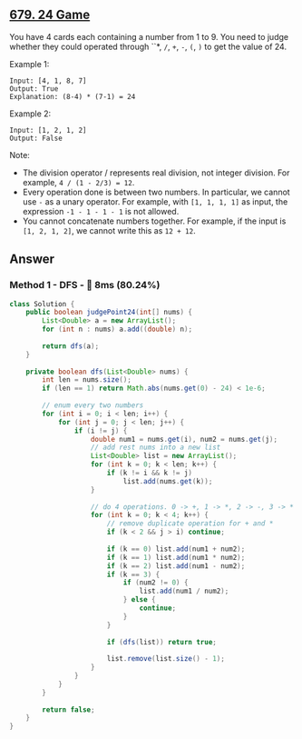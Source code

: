 ## [679. 24 Game](https://leetcode.com/problems/24-game/)

You have 4 cards each containing a number from 1 to 9. You need to judge whether they could operated through ``*, `/`, `+`, `-`, `(`, `)` to get the value of 24.

Example 1:

```
Input: [4, 1, 8, 7]
Output: True
Explanation: (8-4) * (7-1) = 24
```

Example 2:

```
Input: [1, 2, 1, 2]
Output: False
```

Note:
- The division operator / represents real division, not integer division. For example, `4 / (1 - 2/3) = 12`.
- Every operation done is between two numbers. In particular, we cannot use `-` as a unary operator. For example, with `[1, 1, 1, 1]` as input, the expression `-1 - 1 - 1 - 1` is not allowed.
- You cannot concatenate numbers together. For example, if the input is `[1, 2, 1, 2]`, we cannot write this as `12 + 12`.

## Answer
### Method 1 - DFS - :rocket: 8ms (80.24%)

```java
class Solution {
    public boolean judgePoint24(int[] nums) {
        List<Double> a = new ArrayList();
        for (int n : nums) a.add((double) n);
        
        return dfs(a);
    }
    
    private boolean dfs(List<Double> nums) {
        int len = nums.size();
        if (len == 1) return Math.abs(nums.get(0) - 24) < 1e-6;
        
        // enum every two numbers
        for (int i = 0; i < len; i++) {
            for (int j = 0; j < len; j++) {
                if (i != j) {
                    double num1 = nums.get(i), num2 = nums.get(j);
                    // add rest nums into a new list
                    List<Double> list = new ArrayList();
                    for (int k = 0; k < len; k++) {
                        if (k != i && k != j)
                            list.add(nums.get(k));
                    }
                    
                    // do 4 operations. 0 -> +, 1 -> *, 2 -> -, 3 -> *
                    for (int k = 0; k < 4; k++) {
                        // remove duplicate operation for + and *
                        if (k < 2 && j > i) continue;
                        
                        if (k == 0) list.add(num1 + num2);
                        if (k == 1) list.add(num1 * num2);
                        if (k == 2) list.add(num1 - num2);
                        if (k == 3) {
                            if (num2 != 0) {
                                list.add(num1 / num2);
                            } else {
                                continue;
                            }
                        }
                        
                        if (dfs(list)) return true;
                        
                        list.remove(list.size() - 1);
                    }
                }
            }
        }
        
        return false;
    }
}
```
